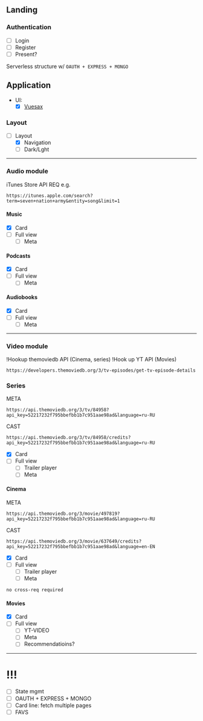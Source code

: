 ## Landing

### Authentication

- [ ] Login
- [ ] Register
- [ ] Present?

Serverless structure w/
`OAUTH + EXPRESS + MONGO`

## Application

- UI:
  - [x] [Vuesax](https://vuesax.com/docs/components/)

### Layout

- [ ] Layout
  - [x] Navigation
  - [ ] Dark/Lght

---

### Audio module

iTunes Store API REQ e.g.

```
https://itunes.apple.com/search?term=seven+nation+army&entity=song&limit=1
```

#### Music

- [x] Card
- [ ] Full view
  - [ ] Meta

#### Podcasts

- [x] Card
- [ ] Full view
  - [ ] Meta

#### Audiobooks

- [x] Card
- [ ] Full view
  - [ ] Meta

---

### Video module

!Hookup themoviedb API (Cinema, series)
!Hook up YT API (Movies)

```
https://developers.themoviedb.org/3/tv-episodes/get-tv-episode-details
```

### Series

META

```
https://api.themoviedb.org/3/tv/84958?api_key=52217232f795bbefbb1b7c951aae98ad&language=ru-RU
```

CAST

```
https://api.themoviedb.org/3/tv/84958/credits?api_key=52217232f795bbefbb1b7c951aae98ad&language=ru-RU

```

- [x] Card
- [ ] Full view
  - [ ] Trailer player
  - [ ] Meta

#### Cinema

META

```
https://api.themoviedb.org/3/movie/497819?api_key=52217232f795bbefbb1b7c951aae98ad&language=ru-RU
```

CAST

```
https://api.themoviedb.org/3/movie/637649/credits?api_key=52217232f795bbefbb1b7c951aae98ad&language=en-EN
```

- [x] Card
- [ ] Full view
  - [ ] Trailer player
  - [ ] Meta

```
no cross-req required
```

#### Movies

- [x] Card
- [ ] Full view
  - [ ] YT-VIDEO
  - [ ] Meta
  - [ ] Recommendatioins?

---

# !!!

- [ ] State mgmt
- [ ] OAUTH + EXPRESS + MONGO
- [ ] Card line: fetch multiple pages
- [ ] FAVS
